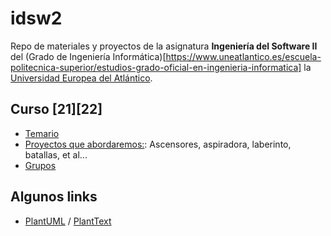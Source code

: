 # idsw2
Repo de materiales y proyectos de la asignatura **Ingeniería del Software II** del (Grado de Ingeniería Informática)[https://www.uneatlantico.es/escuela-politecnica-superior/estudios-grado-oficial-en-ingenieria-informatica] la [Universidad Europea del Atlántico](https://www.uneatlantico.es). 

## Curso [21][22]
* [Temario](docs/temario.md)
* [Proyectos que abordaremos:](docs/proyectos.md): Ascensores, aspiradora, laberinto, batallas, et al...
* [Grupos](docs/grupos.md)

## Algunos links
* [PlantUML](http://www.plantuml.com) / [PlantText](http://www.planttext.com)

